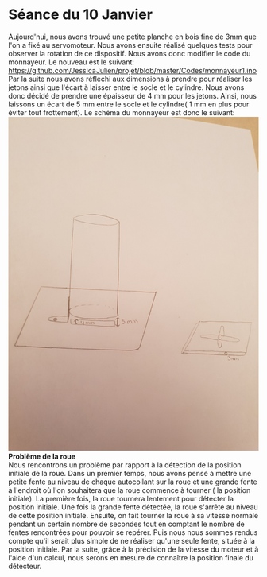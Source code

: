 # Séance du 10 Janvier
Aujourd'hui, nous avons trouvé une petite planche en bois fine de 3mm que l'on a fixé au servomoteur. Nous avons ensuite réalisé quelques tests pour observer la rotation de ce dispositif.
Nous avons donc modifier le code du monnayeur. Le nouveau est le suivant: https://github.com/JessicaJulien/projet/blob/master/Codes/monnayeur1.ino
Par la suite nous avons réflechi aux dimensions à prendre pour réaliser les jetons ainsi que l'écart à laisser entre le socle et le cylindre.
Nous avons donc décidé de prendre une épaisseur de 4 mm pour les jetons. Ainsi, nous laissons un écart de 5 mm entre le socle et le cylindre( 1 mm en plus pour éviter tout frottement).
Le schéma du monnayeur est donc le suivant:
![alt text](https://github.com/JessicaJulien/projet/blob/master/Documentation/NouveauMonnayeur.jpg)
<strong> Problème de la roue </strong> <br/>
Nous rencontrons un problème par rapport à la détection de la position initiale de la roue.
Dans un premier temps, nous avons pensé à mettre une petite fente au niveau de chaque autocollant sur la roue et une grande fente à l'endroit où l'on souhaitera que la roue commence à tourner ( la position initiale).
La première fois, la roue tournera lentement pour détecter la position initiale. Une fois la grande fente détectée, la roue s'arrête au niveau de cette position initiale. Ensuite, on fait tourner la roue à sa vitesse normale pendant un certain nombre de secondes tout en comptant le nombre de fentes rencontrées pour pouvoir se repérer.
Puis nous nous sommes rendus compte qu'il serait plus simple de ne réaliser qu'une seule fente, située à la position initiale. Par la suite, grâce à la précision de la vitesse du moteur et à l'aide d'un calcul, nous serons en mesure de connaître la position finale du détecteur. 

